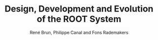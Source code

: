 ---
layout: default
title: Design, Development and Evolution of the ROOT System
author: René Brun, Philippe Canal and Fons Rademakers
conference: 13th International Workshop on Advanced Computing and Analysis Techniques in Physics Research - ACAT 2010 Jaipur, India
type: ROOT
www: https://pos.sissa.it/093/002/pdf
---